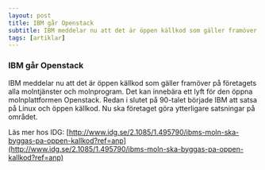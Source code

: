 ```yaml
---
layout: post
title: IBM går Openstack
subtitle: IBM meddelar nu att det är öppen källkod som gäller framöver
tags: [artiklar]
---
```


### IBM går Openstack
IBM meddelar nu att det är öppen källkod som gäller framöver på företagets alla molntjänster och molnprogram. Det kan innebära ett lyft för den öppna molnplattformen Openstack.
Redan i slutet på 90-talet började IBM att satsa på Linux och öppen källkod. Nu ska företaget göra ytterligare satsningar på området.

Läs mer hos IDG: [http://www.idg.se/2.1085/1.495790/ibms-moln-ska-byggas-pa-oppen-kallkod?ref=anp](http://www.idg.se/2.1085/1.495790/ibms-moln-ska-byggas-pa-oppen-kallkod?ref=anp)
